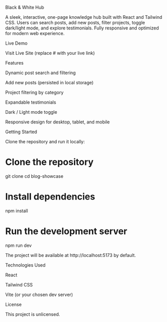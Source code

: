 Black & White Hub

A sleek, interactive, one-page knowledge hub built with React and Tailwind CSS. Users can search posts, add new posts, filter projects, toggle dark/light mode, and explore testimonials. Fully responsive and optimized for modern web experience.

Live Demo

Visit Live Site
(replace # with your live link)

Features

Dynamic post search and filtering

Add new posts (persisted in local storage)

Project filtering by category

Expandable testimonials

Dark / Light mode toggle

Responsive design for desktop, tablet, and mobile

Getting Started

Clone the repository and run it locally:

# Clone the repository

git clone <your-repo-url>
cd blog-showcase

# Install dependencies

npm install

# Run the development server

npm run dev

The project will be available at http://localhost:5173 by default.

Technologies Used

React

Tailwind CSS

Vite (or your chosen dev server)

License

This project is unlicensed.
